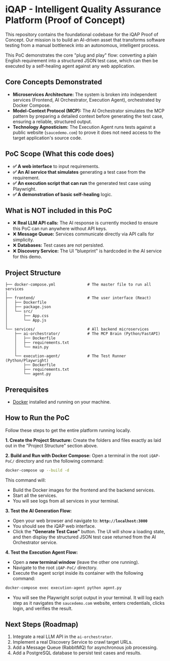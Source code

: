 # iQAP - Intelligent Quality Assurance Platform (Proof of Concept)

This repository contains the foundational codebase for the iQAP Proof of Concept. Our mission is to build an AI-driven asset that transforms software testing from a manual bottleneck into an autonomous, intelligent process.

This PoC demonstrates the core "plug and play" flow: converting a plain English requirement into a structured JSON test case, which can then be executed by a self-healing agent against any web application.

## Core Concepts Demonstrated

*   **Microservices Architecture:** The system is broken into independent services (Frontend, AI Orchestrator, Execution Agent), orchestrated by Docker Compose.
*   **Model-Context Protocol (MCP):** The AI Orchestrator simulates the MCP pattern by preparing a detailed context before generating the test case, ensuring a reliable, structured output.
*   **Technology Agnosticism:** The Execution Agent runs tests against a public website (`saucedemo.com`) to prove it does not need access to the target application's source code.

## PoC Scope (What this code does)

*   **✅ A web interface** to input requirements.
*   **✅ An AI service that simulates** generating a test case from the requirement.
*   **✅ An execution script that can run** the generated test case using Playwright.
*   **✅ A demonstration of basic self-healing** logic.

## What is NOT included in this PoC

*   ❌ **Real LLM API calls:** The AI response is currently mocked to ensure this PoC can run anywhere without API keys.
*   ❌ **Message Queue:** Services communicate directly via API calls for simplicity.
*   ❌ **Databases:** Test cases are not persisted.
*   ❌ **Discovery Service:** The UI "blueprint" is hardcoded in the AI service for this demo.

## Project Structure

```iQAP-PoC/
├── docker-compose.yml              # The master file to run all services
│
├── frontend/                       # The user interface (React)
│   ├── Dockerfile
│   ├── package.json
│   └── src/
│       ├── App.css
│       └── App.js
│
└── services/                       # All backend microservices
    ├── ai-orchestrator/            # The MCP Brain (Python/FastAPI)
    │   ├── Dockerfile
    │   ├── requirements.txt
    │   └── main.py
    │
    └── execution-agent/            # The Test Runner (Python/Playwright)
        ├── Dockerfile
        ├── requirements.txt
        └── agent.py
```

## Prerequisites

*   [Docker](https://www.docker.com/products/docker-desktop/) installed and running on your machine.

## How to Run the PoC

Follow these steps to get the entire platform running locally.

**1. Create the Project Structure:**
Create the folders and files exactly as laid out in the "Project Structure" section above.

**2. Build and Run with Docker Compose:**
Open a terminal in the root `iQAP-PoC/` directory and run the following command:

```bash
docker-compose up --build -d
```

This command will:
*   Build the Docker images for the frontend and the backend services.
*   Start all the services.
*   You will see logs from all services in your terminal.

**3. Test the AI Generation Flow:**
*   Open your web browser and navigate to: **`http://localhost:3000`**
*   You should see the iQAP web interface.
*   Click the **"Generate Test Case"** button. The UI will show a loading state, and then display the structured JSON test case returned from the AI Orchestrator service.

**4. Test the Execution Agent Flow:**
*   Open a **new terminal window** (leave the other one running).
*   Navigate to the root `iQAP-PoC/` directory.
*   Execute the agent script inside its container with the following command:

```bash
docker-compose exec execution-agent python agent.py
```

*   You will see the Playwright script output in your terminal. It will log each step as it navigates the `saucedemo.com` website, enters credentials, clicks login, and verifies the result.

## Next Steps (Roadmap)

1.  Integrate a real LLM API in the `ai-orchestrator`.
2.  Implement a real Discovery Service to crawl target URLs.
3.  Add a Message Queue (RabbitMQ) for asynchronous job processing.
4.  Add a PostgreSQL database to persist test cases and results.
